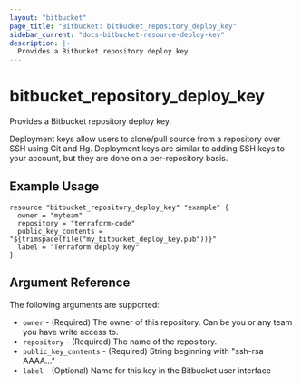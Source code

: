 ```yaml
---
layout: "bitbucket"
page_title: "Bitbucket: bitbucket_repository_deploy_key"
sidebar_current: "docs-bitbucket-resource-deploy-key"
description: |-
  Provides a Bitbucket repository deploy key
---
```


# bitbucket\_repository\_deploy\_key

Provides a Bitbucket repository deploy key.

Deployment keys allow users to clone/pull source from a repository over SSH using Git and Hg. Deployment keys are similar to adding SSH keys to your account, but they are done on a per-repository basis.

## Example Usage

```hcl
resource "bitbucket_repository_deploy_key" "example" {
  owner = "myteam"
  repository = "terraform-code"
  public_key_contents = "${trimspace(file("my_bitbucket_deploy_key.pub"))}"
  label = "Terraform deploy key"
}
```

## Argument Reference

The following arguments are supported:

* `owner` - (Required) The owner of this repository. Can be you or any team you
  have write access to.
* `repository` - (Required) The name of the repository.
* `public_key_contents` - (Required) String beginning with "ssh-rsa AAAA..."
* `label` - (Optional) Name for this key in the Bitbucket user interface
